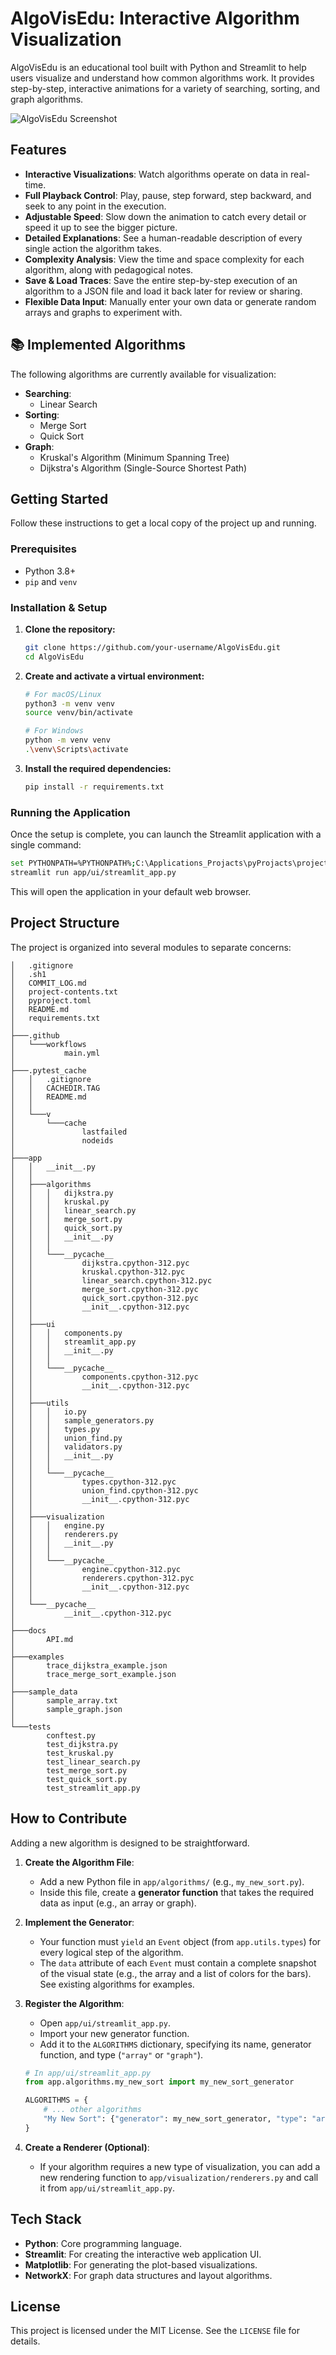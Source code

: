 # AlgoVisEdu: Interactive Algorithm Visualization

AlgoVisEdu is an educational tool built with Python and Streamlit to help users visualize and understand how common algorithms work. It provides step-by-step, interactive animations for a variety of searching, sorting, and graph algorithms.

<!-- Add a screenshot of the application here -->

![AlgoVisEdu Screenshot](https://i.imgur.com/your-screenshot-url.png) <!-- Placeholder -->

## Features

- **Interactive Visualizations**: Watch algorithms operate on data in real-time.
- **Full Playback Control**: Play, pause, step forward, step backward, and seek to any point in the execution.
- **Adjustable Speed**: Slow down the animation to catch every detail or speed it up to see the bigger picture.
- **Detailed Explanations**: See a human-readable description of every single action the algorithm takes.
- **Complexity Analysis**: View the time and space complexity for each algorithm, along with pedagogical notes.
- **Save & Load Traces**: Save the entire step-by-step execution of an algorithm to a JSON file and load it back later for review or sharing.
- **Flexible Data Input**: Manually enter your own data or generate random arrays and graphs to experiment with.

## 📚 Implemented Algorithms

The following algorithms are currently available for visualization:

- **Searching**:
  - Linear Search
- **Sorting**:
  - Merge Sort
  - Quick Sort
- **Graph**:
  - Kruskal's Algorithm (Minimum Spanning Tree)
  - Dijkstra's Algorithm (Single-Source Shortest Path)

## Getting Started

Follow these instructions to get a local copy of the project up and running.

### Prerequisites

- Python 3.8+
- `pip` and `venv`

### Installation & Setup

1.  **Clone the repository:**

    ```sh
    git clone https://github.com/your-username/AlgoVisEdu.git
    cd AlgoVisEdu
    ```

2.  **Create and activate a virtual environment:**

    ```sh
    # For macOS/Linux
    python3 -m venv venv
    source venv/bin/activate

    # For Windows
    python -m venv venv
    .\venv\Scripts\activate
    ```

3.  **Install the required dependencies:**
    ```sh
    pip install -r requirements.txt
    ```

### Running the Application

Once the setup is complete, you can launch the Streamlit application with a single command:

```sh
set PYTHONPATH=%PYTHONPATH%;C:\Applications_Projacts\pyProjacts\project_03
streamlit run app/ui/streamlit_app.py
```

This will open the application in your default web browser.

## Project Structure

The project is organized into several modules to separate concerns:

```
│   .gitignore
│   .sh1
│   COMMIT_LOG.md
│   project-contents.txt
│   pyproject.toml
│   README.md
│   requirements.txt
│
├───.github
│   └───workflows
│           main.yml
│
├───.pytest_cache
│   │   .gitignore
│   │   CACHEDIR.TAG
│   │   README.md
│   │
│   └───v
│       └───cache
│               lastfailed
│               nodeids
│
├───app
│   │   __init__.py
│   │
│   ├───algorithms
│   │   │   dijkstra.py
│   │   │   kruskal.py
│   │   │   linear_search.py
│   │   │   merge_sort.py
│   │   │   quick_sort.py
│   │   │   __init__.py
│   │   │
│   │   └───__pycache__
│   │           dijkstra.cpython-312.pyc
│   │           kruskal.cpython-312.pyc
│   │           linear_search.cpython-312.pyc
│   │           merge_sort.cpython-312.pyc
│   │           quick_sort.cpython-312.pyc
│   │           __init__.cpython-312.pyc
│   │
│   ├───ui
│   │   │   components.py
│   │   │   streamlit_app.py
│   │   │   __init__.py
│   │   │
│   │   └───__pycache__
│   │           components.cpython-312.pyc
│   │           __init__.cpython-312.pyc
│   │
│   ├───utils
│   │   │   io.py
│   │   │   sample_generators.py
│   │   │   types.py
│   │   │   union_find.py
│   │   │   validators.py
│   │   │   __init__.py
│   │   │
│   │   └───__pycache__
│   │           types.cpython-312.pyc
│   │           union_find.cpython-312.pyc
│   │           __init__.cpython-312.pyc
│   │
│   ├───visualization
│   │   │   engine.py
│   │   │   renderers.py
│   │   │   __init__.py
│   │   │
│   │   └───__pycache__
│   │           engine.cpython-312.pyc
│   │           renderers.cpython-312.pyc
│   │           __init__.cpython-312.pyc
│   │
│   └───__pycache__
│           __init__.cpython-312.pyc
│
├───docs
│       API.md
│
├───examples
│       trace_dijkstra_example.json
│       trace_merge_sort_example.json
│
├───sample_data
│       sample_array.txt
│       sample_graph.json
│
└───tests
        conftest.py
        test_dijkstra.py
        test_kruskal.py
        test_linear_search.py
        test_merge_sort.py
        test_quick_sort.py
        test_streamlit_app.py
```

## How to Contribute

Adding a new algorithm is designed to be straightforward.

1.  **Create the Algorithm File**:

    - Add a new Python file in `app/algorithms/` (e.g., `my_new_sort.py`).
    - Inside this file, create a **generator function** that takes the required data as input (e.g., an array or graph).

2.  **Implement the Generator**:

    - Your function must `yield` an `Event` object (from `app.utils.types`) for every logical step of the algorithm.
    - The `data` attribute of each `Event` must contain a complete snapshot of the visual state (e.g., the array and a list of colors for the bars). See existing algorithms for examples.

3.  **Register the Algorithm**:

    - Open `app/ui/streamlit_app.py`.
    - Import your new generator function.
    - Add it to the `ALGORITHMS` dictionary, specifying its name, generator function, and type (`"array"` or `"graph"`).

    ```python
    # In app/ui/streamlit_app.py
    from app.algorithms.my_new_sort import my_new_sort_generator

    ALGORITHMS = {
        # ... other algorithms
        "My New Sort": {"generator": my_new_sort_generator, "type": "array"},
    }
    ```

4.  **Create a Renderer (Optional)**:
    - If your algorithm requires a new type of visualization, you can add a new rendering function to `app/visualization/renderers.py` and call it from `app/ui/streamlit_app.py`.

## Tech Stack

- **Python**: Core programming language.
- **Streamlit**: For creating the interactive web application UI.
- **Matplotlib**: For generating the plot-based visualizations.
- **NetworkX**: For graph data structures and layout algorithms.

## License

This project is licensed under the MIT License. See the `LICENSE` file for details.
